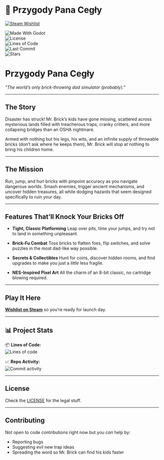 # 🧱 Przygody Pana Cegły  

[![Steam Wishlist](https://img.shields.io/badge/🎮%20PLAY%20NOW%20on%20Steam-FF4C4C?style=for-the-badge&logo=steam&logoColor=white)](https://store.steampowered.com/app/3575090/Mr_Brick_Adventures/)  

![Made With Godot](https://img.shields.io/badge/Made%20With-Godot-478CBF?style=for-the-badge&logo=godot-engine&logoColor=white)  
![License](https://img.shields.io/github/license/GKaszewski/ppc_v2?style=for-the-badge)  
![Lines of Code](https://tokei.rs/b1/github/GKaszewski/ppc_v2?style=for-the-badge&category=code)  
![Last Commit](https://img.shields.io/github/last-commit/GKaszewski/ppc_v2?style=for-the-badge)  
![Stars](https://img.shields.io/github/stars/GKaszewski/ppc_v2?style=for-the-badge)  

# Przygody Pana Cegły

*"The world’s only brick-throwing dad simulator (probably)."*

---

## The Story

Disaster has struck!
Mr. Brick’s kids have gone missing, scattered across mysterious lands filled with treacherous traps, cranky critters, and more collapsing bridges than an OSHA nightmare.

Armed with nothing but his legs, his wits, and an infinite supply of throwable bricks (don’t ask where he keeps them), Mr. Brick will stop at nothing to bring his children home.

---

## The Mission

Run, jump, and hurl bricks with pinpoint accuracy as you navigate dangerous worlds. Smash enemies, trigger ancient mechanisms, and uncover hidden treasures, all while dodging hazards that seem designed specifically to ruin your day.

---

## Features That’ll Knock Your Bricks Off

* **Tight, Classic Platforming**
  Leap over pits, time your jumps, and try not to land in something unpleasant.

* **Brick-Fu Combat**
  Toss bricks to flatten foes, flip switches, and solve puzzles in the most dad-like way possible.

* **Secrets & Collectibles**
  Hunt for coins, discover hidden rooms, and find upgrades to make you just a *little* less fragile.

* **NES-Inspired Pixel Art**
  All the charm of an 8-bit classic, no cartridge blowing required.

---

## Play It Here

[**Wishlist on Steam**](https://store.steampowered.com/app/3575090/Mr_Brick_Adventures/) so you’re ready for launch day.

---

## 📊 Project Stats  
📦 **Lines of Code:**  
![Lines of code](https://tokei.rs/b1/github/GKaszewski/ppc_v2)  

📈 **Repo Activity:**  
![Commit activity](https://img.shields.io/github/commit-activity/m/GKaszewski/ppc_v2)  

---

## License

Check the [LICENSE](./LICENSE) for the legal stuff.

---

## Contributing

Not open to code contributions right now but you *can* help by:

* Reporting bugs
* Suggesting evil new trap ideas
* Spreading the word so Mr. Brick can find his kids faster
